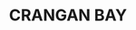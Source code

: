 ---
lastmod: '2025-04-06T06:05:20+00:00'
latitude: -33.208801
layout: suburb
longitude: 151.377213
postcode: '2259'
state: NSW
title: CRANGAN BAY
url: /nsw/crangan-bay/
---